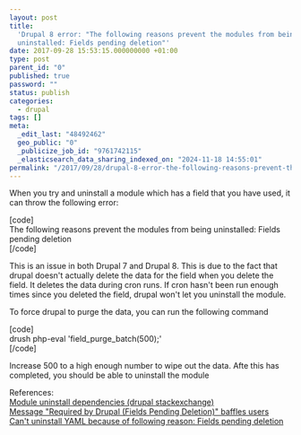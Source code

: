 ```yaml
---
layout: post
title:
  'Drupal 8 error: "The following reasons prevent the modules from being
  uninstalled: Fields pending deletion"'
date: 2017-09-28 15:53:15.000000000 +01:00
type: post
parent_id: "0"
published: true
password: ""
status: publish
categories:
  - drupal
tags: []
meta:
  _edit_last: "48492462"
  geo_public: "0"
  _publicize_job_id: "9761742115"
  _elasticsearch_data_sharing_indexed_on: "2024-11-18 14:55:01"
permalink: "/2017/09/28/drupal-8-error-the-following-reasons-prevent-the-modules-from-being-uninstalled-fields-pending-deletion/"
---
```


When you try and uninstall a module which has a field that you have used, it can
throw the following error:

\[code\]\
The following reasons prevent the modules from being uninstalled: Fields pending
deletion\
\[/code\]

This is an issue in both Drupal 7 and Drupal 8. This is due to the fact that
drupal doesn\'t actually delete the data for the field when you delete the
field. It deletes the data during cron runs. If cron hasn\'t been run enough
times since you deleted the field, drupal won\'t let you uninstall the module.

To force drupal to purge the data, you can run the following command

\[code\]\
drush php-eval \'field_purge_batch(500);\'\
\[/code\]

Increase 500 to a high enough number to wipe out the data. Afte this has
completed, you should be able to uninstall the module

References:\
[Module uninstall dependencies (drupal stackexchange)](https://drupal.stackexchange.com/questions/184690/module-uninstall-dependencies)\
[Message \"Required by Drupal (Fields Pending Deletion)\" baffles users](https://www.drupal.org/node/1331922)\
[Can\'t uninstall YAML because of following reason: Fields pending deletion](https://www.drupal.org/node/2835035)
